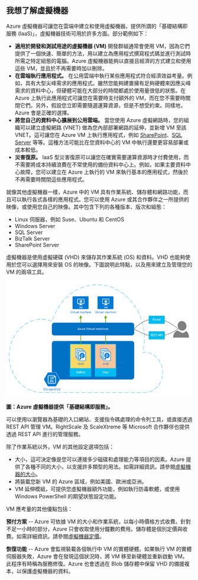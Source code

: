 <a name="tellmevm"></a>
## 我想了解虛擬機器

Azure 虛擬機器可讓您在雲端中建立和使用虛擬機器。提供所謂的「基礎結構即服務 (IaaS)」，虛擬機器技術可用於許多方面。部分範例如下：

- **適用於開發和測試用途的虛擬機器 (VM)** 開發群組通常會使用 VM，因為它們提供了一個快速、簡單的方法，用以建立為應用程式撰寫程式碼並進行測試時所需之特定組態的電腦。Azure 虛擬機器能夠以直接且經濟的方式建立和使用這些 VM，並且於不再需要時加以刪除。
- **在雲端執行應用程式。** 在公用雲端中執行某些應用程式符合經濟效益考量。例如，具有大型尖峰需求的應用程式。雖然您能夠建置擁有足夠硬體來因應尖峰需求的資料中心，但硬體可能在大部分的時間都處於使用量很低的狀態。在 Azure 上執行此應用程式可讓您在需要時支付額外的 VM，而在您不需要時關閉它們。另外，假設您立即需要隨選運算資源，但是不想受約束。同樣地，Azure 會是正確的選擇。
- **將您自己的資料中心擴展到公用雲端。** 當您使用 Azure 虛擬網路時，您的組織可以建立虛擬網路 (VNET) 做為您內部部署網路的延伸，並新增 VM 至該 VNET。這可讓您在 Azure VM 上執行應用程式，例如 [SharePoint](../articles/virtual-machines/virtual-machines-windows-sharepoint-farm.md)、[SQL Server](../articles/virtual-machines/virtual-machines-windows-sql-server-iaas-overview.md) 等等。這種方法可能比在您資料中心的 VM 中執行還要更容易部署或成本較低。   
- **災害復原。** IaaS 型災害復原可以讓您在確實需要運算資源時才付費使用，而不需要將成本持續浪費在不常使用的備份資料中心上。例如，如果主要資料中心故障，您可以建立在 Azure 上執行的 VM 來執行基本的應用程式，然後於不再需要時關閉這些應用程式。

就像其他虛擬機器一樣，Azure 中的 VM 具有作業系統、儲存體和網路功能，而且可以執行各式各樣的應用程式。您可以使用 Azure 或其合作夥伴之一所提供的映像，或使用您自己的映像。其中包含下列的各種版本、版次和組態：
 
- Linux 伺服器，例如 Suse、Ubuntu 和 CentOS
- Windows Server 
- SQL Server
- BizTalk Server 
- SharePoint Server

虛擬機器是使用虛擬硬碟 (VHD) 來儲存其作業系統 (OS) 和資料。VHD 也能夠使用於您可以選擇用來安裝 OS 的映像。下圖說明此特點，以及用來建立及管理您的 VM 的兩項工具。

<a name="fig_createvms"></a> ![vm\_diagram](./media/virtual-machines-choose-me-content/diagram.png)

**圖：Azure 虛擬機器提供「基礎結構即服務」。**

可以使用以瀏覽器為基礎的入口網站、支援指令碼處理的命令列工具，或直接透過 REST API 管理 VM。RightScale 及 ScaleXtreme 等 Microsoft 合作夥伴也提供透過 REST API 進行的管理服務。

除了作業系統以外，VM 的其他設定選項包括：

- 大小，這可決定像是您可以連接多少磁碟和處理能力等項目的因素。Azure 提供了各種不同的大小，以支援許多類型的用法。如需詳細資訊，請參閱[虛擬機器的大小](../articles/virtual-machines/virtual-machines-linux-sizes.md)。  
- 將裝載您新 VM 的 Azure 區域，例如美國、歐洲或亞洲。 
- VM 延伸模組，可提供您虛擬機器額外功能，例如執行防毒軟體，或使用 Windows PowerShell 的期望狀態設定功能。

VM 應考量的其他優點包括：

**預付方案** -- Azure 可依據 VM 的大小和作業系統，以每小時價格方式收費。針對不足一小時的部分，Azure 只會收取使用分鐘數的費用。儲存體是個別定價與收費。如需詳細資訊，請參閱[虛擬機器定價](https://azure.microsoft.com/pricing/details/virtual-machines/)。

**恢復功能** -- Azure 會監視裝載各個執行中 VM 的實體硬體。如果執行 VM 的實體伺服器失敗，Azure 會在發現這個狀況時，將 VM 移至新硬體並重新啟動 VM。此程序有時稱為服務修復。Azure 也會透過在 Blob 儲存體中保留 VHD 的備援複本，以保護虛擬機器的資料。



